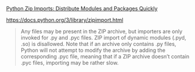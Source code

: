 [Python Zip Imports: Distribute Modules and Packages Quickly](https://realpython.com/python-zip-import/)

https://docs.python.org/3/library/zipimport.html

> Any files may be present in the ZIP archive, but importers are only invoked for .py and .pyc files. ZIP import of dynamic modules (.pyd, .so) is disallowed. Note that if an archive only contains .py files, Python will not attempt to modify the archive by adding the corresponding .pyc file, meaning that if a ZIP archive doesn’t contain .pyc files, importing may be rather slow.
